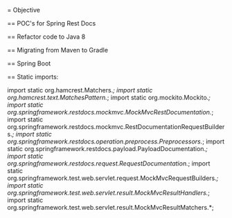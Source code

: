= Objective

== POC's for Spring Rest Docs

== Refactor code to Java 8

== Migrating from Maven to Gradle

== Spring Boot

== Static imports:

 import static org.hamcrest.Matchers.*;
 import static org.hamcrest.text.MatchesPattern.*;
 import static org.mockito.Mockito.*;
 import static org.springframework.restdocs.mockmvc.MockMvcRestDocumentation.*;
 import static org.springframework.restdocs.mockmvc.RestDocumentationRequestBuilders.*;
 import static org.springframework.restdocs.operation.preprocess.Preprocessors.*;
 import static org.springframework.restdocs.payload.PayloadDocumentation.*;
 import static org.springframework.restdocs.request.RequestDocumentation.*;
 import static org.springframework.test.web.servlet.request.MockMvcRequestBuilders.*;
 import static org.springframework.test.web.servlet.result.MockMvcResultHandlers.*;
 import static org.springframework.test.web.servlet.result.MockMvcResultMatchers.*;

